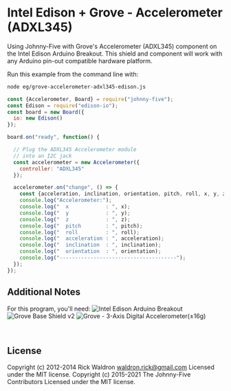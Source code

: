 <!--remove-start-->

# Intel Edison + Grove - Accelerometer (ADXL345)

<!--remove-end-->


Using Johnny-Five with Grove's Accelerometer (ADXL345) component on the Intel Edison Arduino Breakout. This shield and component will work with any Arduino pin-out compatible hardware platform.







Run this example from the command line with:
```bash
node eg/grove-accelerometer-adxl345-edison.js
```


```javascript
const {Accelerometer, Board} = require("johnny-five");
const Edison = require("edison-io");
const board = new Board({
  io: new Edison()
});

board.on("ready", function() {

  // Plug the ADXL345 Accelerometer module
  // into an I2C jack
  const accelerometer = new Accelerometer({
    controller: "ADXL345"
  });

  accelerometer.on("change", () => {
    const {acceleration, inclination, orientation, pitch, roll, x, y, z} = accelerometer;
    console.log("Accelerometer:");
    console.log("  x            : ", x);
    console.log("  y            : ", y);
    console.log("  z            : ", z);
    console.log("  pitch        : ", pitch);
    console.log("  roll         : ", roll);
    console.log("  acceleration : ", acceleration);
    console.log("  inclination  : ", inclination);
    console.log("  orientation  : ", orientation);
    console.log("--------------------------------------");
  });
});

```








## Additional Notes
For this program, you'll need:
![Intel Edison Arduino Breakout](https://cdn.sparkfun.com//assets/parts/1/0/1/3/9/13097-06.jpg)
![Grove Base Shield v2](http://www.seeedstudio.com/depot/images/product/base%20shield%20V2_01.jpg)
![Grove - 3-Axis Digital Accelerometer(±16g)](http://www.seeedstudio.com/depot/images/101020054%201.jpg)

&nbsp;

<!--remove-start-->

## License
Copyright (c) 2012-2014 Rick Waldron <waldron.rick@gmail.com>
Licensed under the MIT license.
Copyright (c) 2015-2021 The Johnny-Five Contributors
Licensed under the MIT license.

<!--remove-end-->
